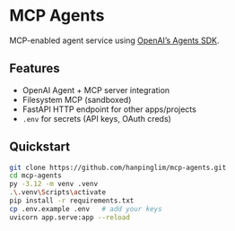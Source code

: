 # MCP Agents

MCP-enabled agent service using [OpenAI’s Agents SDK](https://pypi.org/project/openai-agents/).

## Features
- OpenAI Agent + MCP server integration
- Filesystem MCP (sandboxed)
- FastAPI HTTP endpoint for other apps/projects
- `.env` for secrets (API keys, OAuth creds)

## Quickstart

```bash
git clone https://github.com/hanpinglim/mcp-agents.git
cd mcp-agents
py -3.12 -m venv .venv
.\.venv\Scripts\activate
pip install -r requirements.txt
cp .env.example .env   # add your keys
uvicorn app.serve:app --reload
